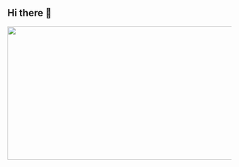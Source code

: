 ## Hi there 👋
<a href="https://github.com/devxb/gitanimals">
<img
  src="https://render.gitanimals.org/farms/myungji2"
  width="600"
  height="300"
/>
</a>
